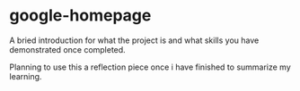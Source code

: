 # google-homepage
A bried introduction for what the project is and what skills you have demonstrated once completed. 

Planning to use this a reflection piece once i have finished to summarize my learning. 